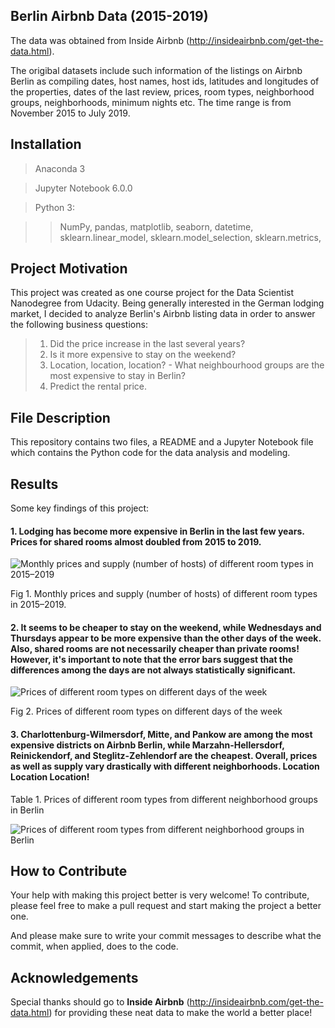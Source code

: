 ## Berlin Airbnb Data (2015-2019)
The data was obtained from Inside Airbnb (http://insideairbnb.com/get-the-data.html). 

The origibal datasets include such information of the listings on Airbnb Berlin as compiling dates, host names, host ids, latitudes and longitudes of the properties, dates of the last review, prices, room types, neighborhood groups, neighborhoods, minimum nights etc. The time range is from November 2015 to July 2019.  
## Installation
>Anaconda 3

>Jupyter Notebook 6.0.0

>Python 3: 

>>NumPy, pandas, matplotlib, seaborn, datetime, sklearn.linear_model, sklearn.model_selection, sklearn.metrics, 
## Project Motivation
This project was created as one course project for the Data Scientist Nanodegree from Udacity. Being generally interested in the German lodging market, I decided to analyze Berlin's Airbnb listing data in order to answer the following business questions:
>1. Did the price increase in the last several years?
>2. Is it more expensive to stay on the weekend?
>3. Location, location, location? - What neighbourhood groups are the most expensive to stay in Berlin?
>4. Predict the rental price.

## File Description
This repository contains two files, a README and a Jupyter Notebook file which contains the Python code for the data analysis and modeling.

## Results
Some key findings of this project:
#### 1. Lodging has become more expensive in Berlin in the last few years. Prices for shared rooms almost doubled from 2015 to 2019.

   ![Monthly prices and supply (number of hosts) of different room types in 2015–2019](https://miro.medium.com/max/732/1*cuzWzjpyeWfecm9jlQY7Zw.png)

   Fig 1. Monthly prices and supply (number of hosts) of different room types in 2015–2019.

#### 2. It seems to be cheaper to stay on the weekend, while Wednesdays and Thursdays appear to be more expensive than the other days of the week. Also, shared rooms are not necessarily cheaper than private rooms! However, it's important to note that the error bars suggest that the differences among the days are not always statistically significant.

   ![Prices of different room types on different days of the week](https://miro.medium.com/max/728/1*3ebb6qOiDvdSfidvlzgwzA.png)

   Fig 2. Prices of different room types on different days of the week

#### 3. Charlottenburg-Wilmersdorf, Mitte, and Pankow are among the most expensive districts on Airbnb Berlin, while Marzahn-Hellersdorf, Reinickendorf, and Steglitz-Zehlendorf are the cheapest. Overall, prices as well as supply vary drastically with different neighborhoods. Location Location Location!

   Table 1. Prices of different room types from different neighborhood groups in Berlin

   ![Prices of different room types from different neighborhood groups in Berlin](https://miro.medium.com/max/447/1*ibboAOAwQn-u8paf7pZTcg.jpeg)

## How to Contribute
Your help with making this project better is very welcome! To contribute, please feel free to make a pull request and start making the project a better one. 

And please make sure to write your commit messages to describe what the commit, when applied, does to the code.
## Acknowledgements
Special thanks should go to **Inside Airbnb** (http://insideairbnb.com/get-the-data.html) for providing these neat data to make the world a better place!

